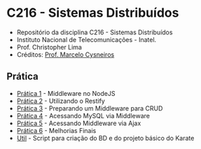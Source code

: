 # C216 - Sistemas Distribuídos

- Repositório da disciplina C216 - Sistemas Distribuídos
- Instituto Nacional de Telecomunicações - Inatel. 
- Prof. Christopher Lima
- Créditos: [Prof. Marcelo Cysneiros](https://github.com/marcelovca90)

## Prática

- [Prática 1](./pratica-1/) - Middleware no NodeJS
- [Prática 2](./pratica-2/) - Utilizando o Restify
- [Prática 3](./pratica-3/) - Preparando um Middleware para CRUD
- [Prática 4](./pratica-4/) - Acessando MySQL via Middleware
- [Prática 5](./pratica-5/) - Acessando Middleware via Ajax
- [Prática 6](./pratica-6/) - Melhorias Finais
- [Util](./util/) - Script para criação do BD e do projeto básico do Karate

